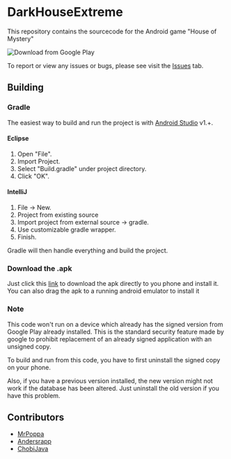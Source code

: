 # DarkHouseExtreme

This repository contains the sourcecode for the Android game "House of Mystery"

![Download from Google Play](http://i.imgur.com/6MtK1oN.jpg)

To report or view any issues or bugs, please see visit the [Issues](https://github.com/ChobiJava/DarkHouseExtreme/issues) tab.

## Building
### Gradle
The easiest way to build and run the project is with [Android Studio](https://developer.android.com/sdk/index.html) v1.+.
#### Eclipse
1. Open "File".
2. Import Project.
3. Select "Build.gradle" under project directory.
4. Click "OK".

#### IntelliJ
1. File -> New.
2. Project from existing source
3. Import project from external source -> gradle.
4. Use customizable gradle wrapper.
5. Finish.

Gradle will then handle everything and build the project.

### Download the .apk

Just click this [link](https://github.com/ChobiJava/DarkHouseExtreme/raw/master/app/DarkHpuseofMystery.apk) to download the apk directly to you phone and install it. You can also drag the apk to a running android emulator to install it

### Note
This code won't run on a device which already has the signed version from Google Play already installed. 
This is the standard security feature made by google to prohibit replacement of an already signed application with
an unsigned copy.

To build and run from this code, you have to first uninstall the signed copy on your phone.

Also, if you have a previous version installed, the new version might not work if the database has been altered. Just uninstall the old version if you have this problem.

## Contributors

- [MrPoppa](https://github.com/MrPoppa)
- [Andersrapp](https://github.com/Andersrapp)
- [ChobiJava](https://github.com/ChobiJava)
